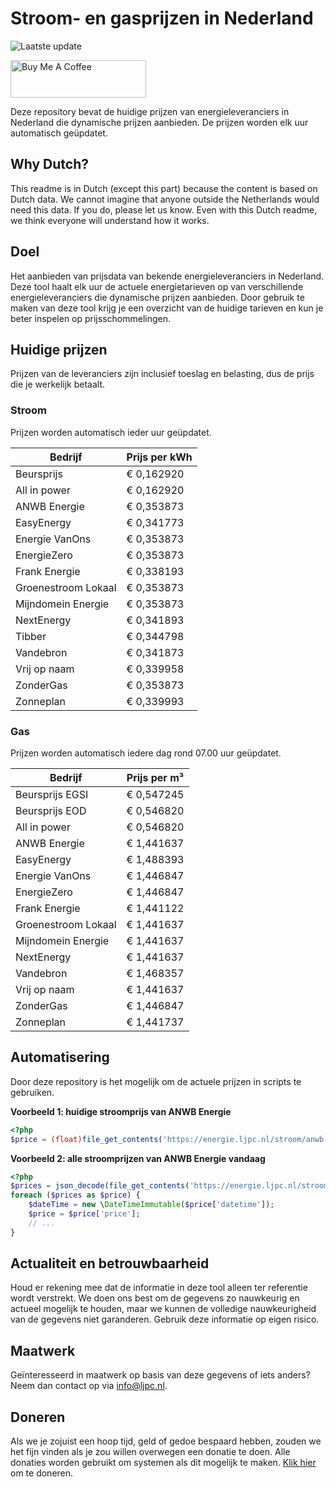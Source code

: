 # Stroom- en gasprijzen in Nederland

![Laatste update](https://img.shields.io/badge/laatste%20update-2025--02--13%2021%3A00%20CET-brightgreen)

<a href="https://www.buymeacoffee.com/Lars-" target="_blank"><img src="https://cdn.buymeacoffee.com/buttons/v2/default-orange.png" alt="Buy Me A Coffee" height="60" style="height: 60px !important;width: 217px !important;" ></a>

Deze repository bevat de huidige prijzen van energieleveranciers in Nederland die dynamische prijzen aanbieden. De prijzen worden elk uur automatisch geüpdatet.

## Why Dutch?

This readme is in Dutch (except this part) because the content is based on Dutch data. We cannot imagine that anyone outside the Netherlands would need this data. If you do, please let us know. Even with this Dutch readme, we think
everyone will understand how it works.

## Doel

Het aanbieden van prijsdata van bekende energieleveranciers in Nederland. Deze tool haalt elk uur de actuele energietarieven op van verschillende energieleveranciers die dynamische prijzen aanbieden. Door gebruik te maken van deze tool
krijg je een overzicht van de huidige tarieven en kun je beter inspelen op prijsschommelingen.

## Huidige prijzen

Prijzen van de leveranciers zijn inclusief toeslag en belasting, dus de prijs die je werkelijk betaalt.

### Stroom

Prijzen worden automatisch ieder uur geüpdatet.

 Bedrijf | Prijs per kWh 
---------|---------------
Beursprijs | € 0,162920
All in power | € 0,162920
ANWB Energie | € 0,353873
EasyEnergy | € 0,341773
Energie VanOns | € 0,353873
EnergieZero | € 0,353873
Frank Energie | € 0,338193
Groenestroom Lokaal | € 0,353873
Mijndomein Energie | € 0,353873
NextEnergy | € 0,341893
Tibber | € 0,344798
Vandebron | € 0,341873
Vrij op naam | € 0,339958
ZonderGas | € 0,353873
Zonneplan | € 0,339993


### Gas

Prijzen worden automatisch iedere dag rond 07.00 uur geüpdatet.

 Bedrijf | Prijs per m³ 
---------|--------------
Beursprijs EGSI | € 0,547245
Beursprijs EOD | € 0,546820
All in power | € 0,546820
ANWB Energie | € 1,441637
EasyEnergy | € 1,488393
Energie VanOns | € 1,446847
EnergieZero | € 1,446847
Frank Energie | € 1,441122
Groenestroom Lokaal | € 1,441637
Mijndomein Energie | € 1,441637
NextEnergy | € 1,441637
Vandebron | € 1,468357
Vrij op naam | € 1,441637
ZonderGas | € 1,446847
Zonneplan | € 1,441737


## Automatisering

Door deze repository is het mogelijk om de actuele prijzen in scripts te gebruiken.

**Voorbeeld 1: huidige stroomprijs van ANWB Energie**

```php
<?php
$price = (float)file_get_contents('https://energie.ljpc.nl/stroom/anwb-energie-nu.txt');

```

**Voorbeeld 2: alle stroomprijzen van ANWB Energie vandaag**

```php
<?php
$prices = json_decode(file_get_contents('https://energie.ljpc.nl/stroom/all-in-power-vandaag.json'),true);
foreach ($prices as $price) {
    $dateTime = new \DateTimeImmutable($price['datetime']);
    $price = $price['price'];
    // ...
}
```

## Actualiteit en betrouwbaarheid

Houd er rekening mee dat de informatie in deze tool alleen ter referentie wordt verstrekt. We doen ons best om de gegevens zo nauwkeurig en actueel mogelijk te houden, maar we kunnen de volledige nauwkeurigheid van de gegevens niet
garanderen. Gebruik deze informatie op eigen risico.

## Maatwerk

Geïnteresseerd in maatwerk op basis van deze gegevens of iets anders? Neem dan contact op
via [info@ljpc.nl](mailto:info@ljpc.nl?subject=Energie%20prijzen).

## Doneren

Als we je zojuist een hoop tijd, geld of gedoe bespaard hebben, zouden we het fijn vinden als je zou willen overwegen een
donatie te doen. Alle donaties worden gebruikt om systemen als dit mogelijk te
maken. [Klik hier](https://www.buymeacoffee.com/Lars-) om te doneren.
